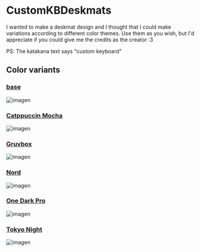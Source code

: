 # CustomKBDeskmats
I wanted to make a deskmat design and I thought that I could make variations according to different color themes. Use them as you wish, but I'd appreciate if you could give me the credits as the creator :3

PS: The katakana text says "custom keyboard"

## Color variants

### [base](https://github.com/JhonatanFerrer/CustomKBDeskmats/blob/main/base.png)
![imagen](https://github.com/JhonatanFerrer/CustomKBDeskmats/assets/111335841/8b0db913-5b2e-43ea-af25-d3a54cce18d9)

### [Catppuccin Mocha](https://github.com/JhonatanFerrer/CustomKBDeskmats/blob/main/Catpuccin_Mocha.png)
![imagen](https://github.com/JhonatanFerrer/CustomKBDeskmats/assets/111335841/2a9b2b1a-3ad9-4535-a69b-78ef6a051753)

### [Gruvbox](https://github.com/JhonatanFerrer/CustomKBDeskmats/blob/main/Gruvbox.png)
![imagen](https://github.com/JhonatanFerrer/CustomKBDeskmats/assets/111335841/9c7201d2-9470-45c2-accb-577391737098)

### [Nord](https://github.com/JhonatanFerrer/CustomKBDeskmats/blob/main/Nord.png)
![imagen](https://github.com/JhonatanFerrer/CustomKBDeskmats/assets/111335841/a896fdf2-3b31-4b46-b1e3-f6bdfd08ebc7)

### [One Dark Pro](https://github.com/JhonatanFerrer/CustomKBDeskmats/blob/main/OneDarkPro.png)
![imagen](https://github.com/JhonatanFerrer/CustomKBDeskmats/assets/111335841/26880363-f3c5-4972-ac24-a363d1b2e304)

### [Tokyo Night](https://github.com/JhonatanFerrer/CustomKBDeskmats/blob/main/TokyoNight.png)
![imagen](https://github.com/JhonatanFerrer/CustomKBDeskmats/assets/111335841/16763979-d603-42f1-be27-0f8dff524ffb)

